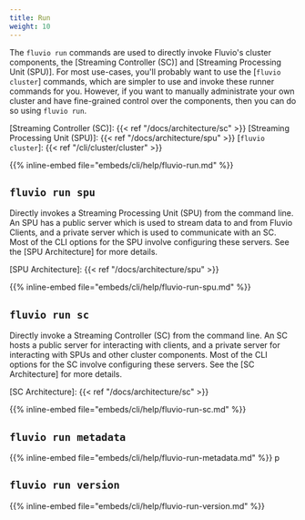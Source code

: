 ```yaml
---
title: Run
weight: 10
---
```


The `fluvio run` commands are used to directly invoke Fluvio's cluster
components, the [Streaming Controller (SC)] and [Streaming Processing Unit (SPU)].
For most use-cases, you'll probably want to use the [`fluvio cluster`] commands,
which are simpler to use and invoke these runner commands for you. However, if
you want to manually administrate your own cluster and have fine-grained control
over the components, then you can do so using `fluvio run`.

[Streaming Controller (SC)]: {{< ref "/docs/architecture/sc" >}}
[Streaming Processing Unit (SPU)]: {{< ref "/docs/architecture/spu" >}}
[`fluvio cluster`]: {{< ref "/cli/cluster/cluster" >}}

{{% inline-embed file="embeds/cli/help/fluvio-run.md" %}}

## `fluvio run spu`

Directly invokes a Streaming Processing Unit (SPU) from the command line.
An SPU has a public server which is used to stream data to and from Fluvio Clients, and
a private server which is used to communicate with an SC. Most of the CLI options for
the SPU involve configuring these servers. See the [SPU Architecture] for more details.

[SPU Architecture]: {{< ref "/docs/architecture/spu" >}}

{{% inline-embed file="embeds/cli/help/fluvio-run-spu.md" %}}

## `fluvio run sc`

Directly invoke a Streaming Controller (SC) from the command line. 
An SC hosts a public server for interacting with clients, and a
private server for interacting with SPUs and other cluster components. Most of
the CLI options for the SC involve configuring these servers. See the
[SC Architecture] for more details.

[SC Architecture]: {{< ref "/docs/architecture/sc" >}}

{{% inline-embed file="embeds/cli/help/fluvio-run-sc.md" %}}

## `fluvio run metadata`
{{% inline-embed file="embeds/cli/help/fluvio-run-metadata.md" %}}
p
## `fluvio run version`
{{% inline-embed file="embeds/cli/help/fluvio-run-version.md" %}}